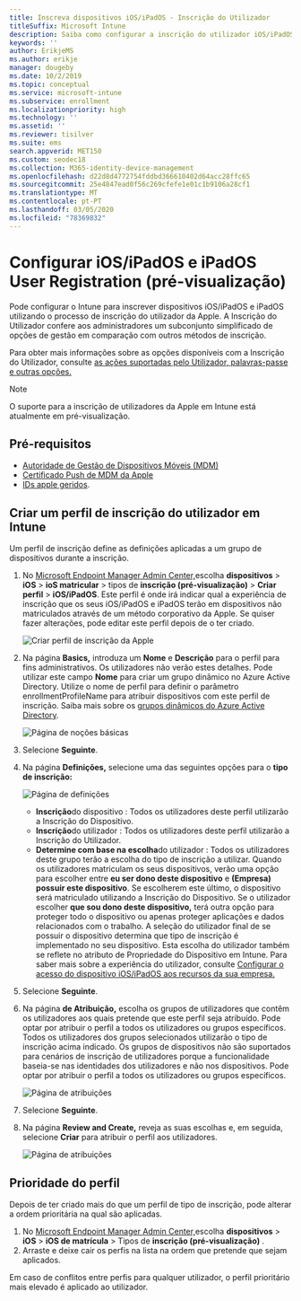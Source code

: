 ```yaml
---
title: Inscreva dispositivos iOS/iPadOS - Inscrição do Utilizador
titleSuffix: Microsoft Intune
description: Saiba como configurar a inscrição do utilizador iOS/iPadOS e iPadOS.
keywords: ''
author: ErikjeMS
ms.author: erikje
manager: dougeby
ms.date: 10/2/2019
ms.topic: conceptual
ms.service: microsoft-intune
ms.subservice: enrollment
ms.localizationpriority: high
ms.technology: ''
ms.assetid: ''
ms.reviewer: tisilver
ms.suite: ems
search.appverid: MET150
ms.custom: seodec18
ms.collection: M365-identity-device-management
ms.openlocfilehash: d22d8d4772754fddbd366610402d64acc28ffc65
ms.sourcegitcommit: 25e4847ead0f56c269cfefe1e01c1b9106a28cf1
ms.translationtype: MT
ms.contentlocale: pt-PT
ms.lasthandoff: 03/05/2020
ms.locfileid: "78369832"
---
```

# <a name="set-up-iosipados-and-ipados-user-enrollment-preview"></a>Configurar iOS/iPadOS e iPadOS User Registration (pré-visualização)

Pode configurar o Intune para inscrever dispositivos iOS/iPadOS e iPadOS utilizando o processo de inscrição do utilizador da Apple. A Inscrição do Utilizador confere aos administradores um subconjunto simplificado de opções de gestão em comparação com outros métodos de inscrição.

Para obter mais informações sobre as opções disponíveis com a Inscrição do Utilizador, consulte [as ações suportadas pelo Utilizador, palavras-passe e outras opções.](ios-user-enrollment-supported-actions.md)

> [!NOTE]
> O suporte para a inscrição de utilizadores da Apple em Intune está atualmente em pré-visualização.

## <a name="prerequisites"></a>Pré-requisitos
- [Autoridade de Gestão de Dispositivos Móveis (MDM)](../fundamentals/mdm-authority-set.md)
- [Certificado Push de MDM da Apple](apple-mdm-push-certificate-get.md)
- [IDs apple geridos](https://support.apple.com/guide/apple-business-manager/mdm1c9622977/web).

## <a name="create-a-user-enrollment-profile-in-intune"></a>Criar um perfil de inscrição do utilizador em Intune

Um perfil de inscrição define as definições aplicadas a um grupo de dispositivos durante a inscrição. 

1. No [Microsoft Endpoint Manager Admin Center,](https://go.microsoft.com/fwlink/?linkid=2109431)escolha **dispositivos** > **iOS** > **ioS matricular** > tipos de **inscrição (pré-visualização)**  > **Criar perfil** > **iOS/iPadOS**. Este perfil é onde irá indicar qual a experiência de inscrição que os seus iOS/iPadOS e iPadOS terão em dispositivos não matriculados através de um método corporativo da Apple. Se quiser fazer alterações, pode editar este perfil depois de o ter criado.

    ![Criar perfil de inscrição da Apple](./media/ios-user-enrollment/create-profile.png)

2. Na página **Basics,** introduza um **Nome** e **Descrição** para o perfil para fins administrativos. Os utilizadores não verão estes detalhes. Pode utilizar este campo **Nome** para criar um grupo dinâmico no Azure Active Directory. Utilize o nome de perfil para definir o parâmetro enrollmentProfileName para atribuir dispositivos com este perfil de inscrição. Saiba mais sobre os [grupos dinâmicos do Azure Active Directory](https://docs.microsoft.com/azure/active-directory/active-directory-groups-dynamic-membership-azure-portal#rules-for-devices).

    ![Página de noções básicas](./media/ios-user-enrollment/basics-page.png)


3. Selecione **Seguinte**.

4. Na página **Definições,** selecione uma das seguintes opções para o **tipo de inscrição:**

    ![Página de definições](./media/ios-user-enrollment/settings-page.png)

    - **Inscrição**do dispositivo : Todos os utilizadores deste perfil utilizarão a Inscrição do Dispositivo.
    - **Inscrição**do utilizador : Todos os utilizadores deste perfil utilizarão a Inscrição do Utilizador.
    - **Determine com base na escolha**do utilizador : Todos os utilizadores deste grupo terão a escolha do tipo de inscrição a utilizar. Quando os utilizadores matriculam os seus dispositivos, verão uma opção para escolher entre **eu ser dono deste dispositivo** e **(Empresa) possuir este dispositivo**. Se escolherem este último, o dispositivo será matriculado utilizando a Inscrição do Dispositivo. Se o utilizador escolher **que sou dono deste dispositivo,** terá outra opção para proteger todo o dispositivo ou apenas proteger aplicações e dados relacionados com o trabalho. A seleção do utilizador final de se possuir o dispositivo determina que tipo de inscrição é implementado no seu dispositivo. Esta escolha do utilizador também se reflete no atributo de Propriedade do Dispositivo em Intune. Para saber mais sobre a experiência do utilizador, consulte [Configurar o acesso do dispositivo iOS/iPadOS aos recursos da sua empresa.](https://docs.microsoft.com/intune-user-help/enroll-your-device-in-intune-ios)
    
5. Selecione **Seguinte**.

6. Na página **de Atribuição,** escolha os grupos de utilizadores que contêm os utilizadores aos quais pretende que este perfil seja atribuído. Pode optar por atribuir o perfil a todos os utilizadores ou grupos específicos. Todos os utilizadores dos grupos selecionados utilizarão o tipo de inscrição acima indicado. Os grupos de dispositivos não são suportados para cenários de inscrição de utilizadores porque a funcionalidade baseia-se nas identidades dos utilizadores e não nos dispositivos. Pode optar por atribuir o perfil a todos os utilizadores ou grupos específicos.

    ![Página de atribuições](./media/ios-user-enrollment/assignments-page.png)

7. Selecione **Seguinte**.

8. Na página **Review and Create,** reveja as suas escolhas e, em seguida, selecione **Criar** para atribuir o perfil aos utilizadores.

    ![Página de atribuições](./media/ios-user-enrollment/assignments-page.png)


## <a name="profile-priority"></a>Prioridade do perfil

Depois de ter criado mais do que um perfil de tipo de inscrição, pode alterar a ordem prioritária na qual são aplicadas.

1. No [Microsoft Endpoint Manager Admin Center,](https://go.microsoft.com/fwlink/?linkid=2109431)escolha **dispositivos** > **iOS** > **iOS de matrícula** > Tipos de **inscrição (pré-visualização)** .
2. Arraste e deixe cair os perfis na lista na ordem que pretende que sejam aplicados.

Em caso de conflitos entre perfis para qualquer utilizador, o perfil prioritário mais elevado é aplicado ao utilizador.


